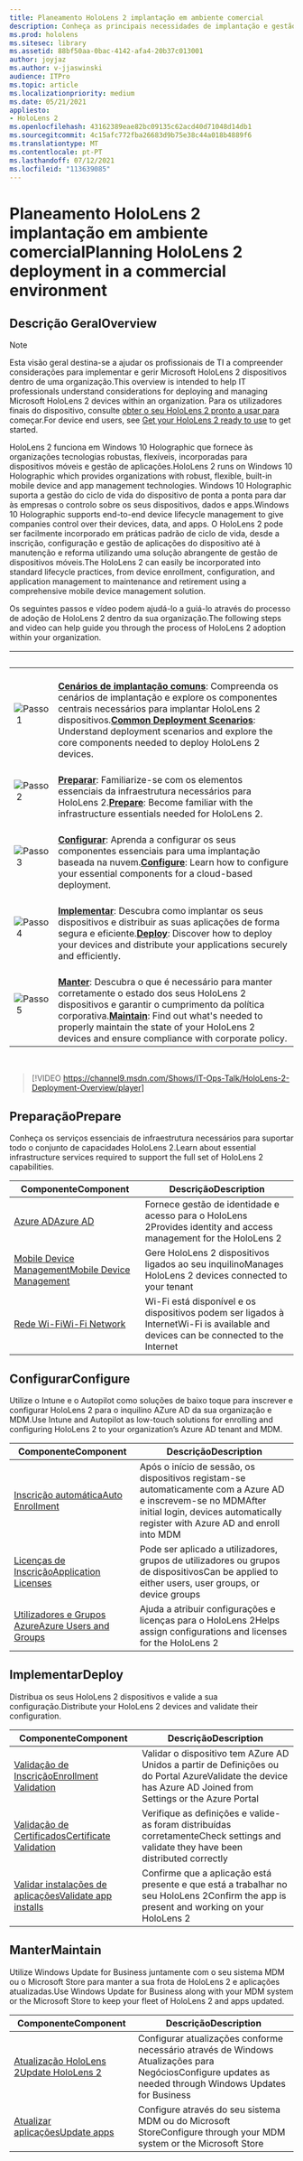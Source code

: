 ```yaml
---
title: Planeamento HoloLens 2 implantação em ambiente comercial
description: Conheça as principais necessidades de implantação e gestão de HoloLens em ambientes empresariais, incluindo infraestruturas, diretório ativo azul e gestão de dispositivos móveis.
ms.prod: hololens
ms.sitesec: library
ms.assetid: 88bf50aa-0bac-4142-afa4-20b37c013001
author: joyjaz
ms.author: v-jjaswinski
audience: ITPro
ms.topic: article
ms.localizationpriority: medium
ms.date: 05/21/2021
appliesto:
- HoloLens 2
ms.openlocfilehash: 43162389eae82bc09135c62acd40d71048d14db1
ms.sourcegitcommit: 4c15afc772fba26683d9b75e38c44a018b4889f6
ms.translationtype: MT
ms.contentlocale: pt-PT
ms.lasthandoff: 07/12/2021
ms.locfileid: "113639085"
---
```

# <a name="planning-hololens-2-deployment-in-a-commercial-environment"></a><span data-ttu-id="8c815-103">Planeamento HoloLens 2 implantação em ambiente comercial</span><span class="sxs-lookup"><span data-stu-id="8c815-103">Planning HoloLens 2 deployment in a commercial environment</span></span>

## <a name="overview"></a><span data-ttu-id="8c815-104">Descrição Geral</span><span class="sxs-lookup"><span data-stu-id="8c815-104">Overview</span></span>

> [!NOTE]
> <span data-ttu-id="8c815-105">Esta visão geral destina-se a ajudar os profissionais de TI a compreender considerações para implementar e gerir Microsoft HoloLens 2 dispositivos dentro de uma organização.</span><span class="sxs-lookup"><span data-stu-id="8c815-105">This overview is intended to help IT professionals understand considerations for deploying and managing Microsoft HoloLens 2 devices within an organization.</span></span> <span data-ttu-id="8c815-106">Para os utilizadores finais do dispositivo, consulte [obter o seu HoloLens 2 pronto a usar para](hololens2-setup.md) começar.</span><span class="sxs-lookup"><span data-stu-id="8c815-106">For device end users, see [Get your HoloLens 2 ready to use](hololens2-setup.md) to get started.</span></span>

<span data-ttu-id="8c815-107">HoloLens 2 funciona em Windows 10 Holographic que fornece às organizações tecnologias robustas, flexíveis, incorporadas para dispositivos móveis e gestão de aplicações.</span><span class="sxs-lookup"><span data-stu-id="8c815-107">HoloLens 2 runs on Windows 10 Holographic which provides organizations with robust, flexible, built-in mobile device and app management technologies.</span></span> <span data-ttu-id="8c815-108">Windows 10 Holographic suporta a gestão do ciclo de vida do dispositivo de ponta a ponta para dar às empresas o controlo sobre os seus dispositivos, dados e apps.</span><span class="sxs-lookup"><span data-stu-id="8c815-108">Windows 10 Holographic supports end-to-end device lifecycle management to give companies control over their devices, data, and apps.</span></span> <span data-ttu-id="8c815-109">O HoloLens 2 pode ser facilmente incorporado em práticas padrão de ciclo de vida, desde a inscrição, configuração e gestão de aplicações do dispositivo até à manutenção e reforma utilizando uma solução abrangente de gestão de dispositivos móveis.</span><span class="sxs-lookup"><span data-stu-id="8c815-109">The HoloLens 2 can easily be incorporated into standard lifecycle practices, from device enrollment, configuration, and application management to maintenance and retirement using a comprehensive mobile device management solution.</span></span>

<span data-ttu-id="8c815-110">Os seguintes passos e vídeo podem ajudá-lo a guiá-lo através do processo de adoção de HoloLens 2 dentro da sua organização.</span><span class="sxs-lookup"><span data-stu-id="8c815-110">The following steps and video can help guide you through the process of HoloLens 2 adoption within your organization.</span></span>

| &nbsp; | &nbsp; |
|--|--|
| ![Passo 1](images/1green.png)| <br/> <span data-ttu-id="8c815-112">**[Cenários de implantação comuns](hololens-requirements.md)**: Compreenda os cenários de implantação e explore os componentes centrais necessários para implantar HoloLens 2 dispositivos.</span><span class="sxs-lookup"><span data-stu-id="8c815-112">**[Common Deployment Scenarios](hololens-requirements.md)**: Understand deployment scenarios and explore the core components needed to deploy HoloLens 2 devices.</span></span> |
| ![Passo 2](images/2green.png)| <br/> <span data-ttu-id="8c815-114">**[Preparar](#prepare)**: Familiarize-se com os elementos essenciais da infraestrutura necessários para HoloLens 2.</span><span class="sxs-lookup"><span data-stu-id="8c815-114">**[Prepare](#prepare)**: Become familiar with the infrastructure essentials needed for HoloLens 2.</span></span> |
| ![Passo 3](images/3green.png) | <br/> <span data-ttu-id="8c815-116">**[Configurar](#configure)**: Aprenda a configurar os seus componentes essenciais para uma implantação baseada na nuvem.</span><span class="sxs-lookup"><span data-stu-id="8c815-116">**[Configure](#configure)**: Learn how to configure your essential components for a cloud-based deployment.</span></span> |
| ![Passo 4](images/4green.png) | <br/> <span data-ttu-id="8c815-118">**[Implementar](#deploy)**: Descubra como implantar os seus dispositivos e distribuir as suas aplicações de forma segura e eficiente.</span><span class="sxs-lookup"><span data-stu-id="8c815-118">**[Deploy](#deploy)**: Discover how to deploy your devices and distribute your applications securely and efficiently.</span></span> |
| ![Passo 5](images/5green.png) | <br/> <span data-ttu-id="8c815-120">**[Manter](#maintain)**: Descubra o que é necessário para manter corretamente o estado dos seus HoloLens 2 dispositivos e garantir o cumprimento da política corporativa.</span><span class="sxs-lookup"><span data-stu-id="8c815-120">**[Maintain](#maintain)**: Find out what's needed to properly maintain the state of your HoloLens 2 devices and ensure compliance with corporate policy.</span></span> |

<br/>

> [!VIDEO https://channel9.msdn.com/Shows/IT-Ops-Talk/HoloLens-2-Deployment-Overview/player]

## <a name="prepare"></a><span data-ttu-id="8c815-121">Preparação</span><span class="sxs-lookup"><span data-stu-id="8c815-121">Prepare</span></span>

<span data-ttu-id="8c815-122">Conheça os serviços essenciais de infraestrutura necessários para suportar todo o conjunto de capacidades HoloLens 2.</span><span class="sxs-lookup"><span data-stu-id="8c815-122">Learn about essential infrastructure services required to support the full set of HoloLens 2 capabilities.</span></span>

| <span data-ttu-id="8c815-123">Componente</span><span class="sxs-lookup"><span data-stu-id="8c815-123">Component</span></span> | <span data-ttu-id="8c815-124">Descrição</span><span class="sxs-lookup"><span data-stu-id="8c815-124">Description</span></span> |
|-----------|------------|
| [<span data-ttu-id="8c815-125">Azure AD</span><span class="sxs-lookup"><span data-stu-id="8c815-125">Azure AD</span></span>](hololens-identity.md) | <span data-ttu-id="8c815-126">Fornece gestão de identidade e acesso para o HoloLens 2</span><span class="sxs-lookup"><span data-stu-id="8c815-126">Provides identity and access management for the HoloLens 2</span></span>  |
| [<span data-ttu-id="8c815-127">Mobile Device Management</span><span class="sxs-lookup"><span data-stu-id="8c815-127">Mobile Device Management</span></span>](hololens-mdm-configure.md)| <span data-ttu-id="8c815-128">Gere HoloLens 2 dispositivos ligados ao seu inquilino</span><span class="sxs-lookup"><span data-stu-id="8c815-128">Manages HoloLens 2 devices connected to your tenant</span></span>  |
| [<span data-ttu-id="8c815-129">Rede Wi-Fi</span><span class="sxs-lookup"><span data-stu-id="8c815-129">Wi-Fi Network</span></span>](hololens-commercial-infrastructure.md)| <span data-ttu-id="8c815-130">Wi-Fi está disponível e os dispositivos podem ser ligados à Internet</span><span class="sxs-lookup"><span data-stu-id="8c815-130">Wi-Fi is available and devices can be connected to the Internet</span></span>  |

## <a name="configure"></a><span data-ttu-id="8c815-131">Configurar</span><span class="sxs-lookup"><span data-stu-id="8c815-131">Configure</span></span>

<span data-ttu-id="8c815-132">Utilize o Intune e o Autopilot como soluções de baixo toque para inscrever e configurar HoloLens 2 para o inquilino AZure AD da sua organização e MDM.</span><span class="sxs-lookup"><span data-stu-id="8c815-132">Use Intune and Autopilot as low-touch solutions for enrolling and configuring HoloLens 2 to your organization’s Azure AD tenant and MDM.</span></span>

| <span data-ttu-id="8c815-133">Componente</span><span class="sxs-lookup"><span data-stu-id="8c815-133">Component</span></span> | <span data-ttu-id="8c815-134">Descrição</span><span class="sxs-lookup"><span data-stu-id="8c815-134">Description</span></span> |
|-----------|------------|
| [<span data-ttu-id="8c815-135">Inscrição automática</span><span class="sxs-lookup"><span data-stu-id="8c815-135">Auto Enrollment</span></span>](hololens-enroll-mdm.md#auto-enrollment-in-mdm) | <span data-ttu-id="8c815-136">Após o início de sessão, os dispositivos registam-se automaticamente com a Azure AD e inscrevem-se no MDM</span><span class="sxs-lookup"><span data-stu-id="8c815-136">After initial login, devices automatically register with Azure AD and enroll into MDM</span></span>  |
| [<span data-ttu-id="8c815-137">Licenças de Inscrição</span><span class="sxs-lookup"><span data-stu-id="8c815-137">Application Licenses</span></span>](hololens2-cloud-connected-configure.md#application-licenses)| <span data-ttu-id="8c815-138">Pode ser aplicado a utilizadores, grupos de utilizadores ou grupos de dispositivos</span><span class="sxs-lookup"><span data-stu-id="8c815-138">Can be applied to either users, user groups, or device groups</span></span>  |
| [<span data-ttu-id="8c815-139">Utilizadores e Grupos Azure</span><span class="sxs-lookup"><span data-stu-id="8c815-139">Azure Users and Groups</span></span>](hololens2-cloud-connected-configure.md#azure-users-and-groups) | <span data-ttu-id="8c815-140">Ajuda a atribuir configurações e licenças para o HoloLens 2</span><span class="sxs-lookup"><span data-stu-id="8c815-140">Helps assign configurations and licenses for the HoloLens 2</span></span>  |

## <a name="deploy"></a><span data-ttu-id="8c815-141">Implementar</span><span class="sxs-lookup"><span data-stu-id="8c815-141">Deploy</span></span>

<span data-ttu-id="8c815-142">Distribua os seus HoloLens 2 dispositivos e valide a sua configuração.</span><span class="sxs-lookup"><span data-stu-id="8c815-142">Distribute your HoloLens 2 devices and validate their configuration.</span></span> 

| <span data-ttu-id="8c815-143">Componente</span><span class="sxs-lookup"><span data-stu-id="8c815-143">Component</span></span> | <span data-ttu-id="8c815-144">Descrição</span><span class="sxs-lookup"><span data-stu-id="8c815-144">Description</span></span> |
|-----------|------------|
| [<span data-ttu-id="8c815-145">Validação de Inscrição</span><span class="sxs-lookup"><span data-stu-id="8c815-145">Enrollment Validation</span></span>](hololens2-corp-connected-deploy.md#enrollment-validation) | <span data-ttu-id="8c815-146">Validar o dispositivo tem AZure AD Unidos a partir de Definições ou do Portal Azure</span><span class="sxs-lookup"><span data-stu-id="8c815-146">Validate the device has Azure AD Joined from Settings or the Azure Portal</span></span> |
| [<span data-ttu-id="8c815-147">Validação de Certificados</span><span class="sxs-lookup"><span data-stu-id="8c815-147">Certificate Validation</span></span>](hololens2-corp-connected-deploy.md#wi-fi-certificate-validation) | <span data-ttu-id="8c815-148">Verifique as definições e valide-as foram distribuídas corretamente</span><span class="sxs-lookup"><span data-stu-id="8c815-148">Check settings and validate they have been distributed correctly</span></span> |
| [<span data-ttu-id="8c815-149">Validar instalações de aplicações</span><span class="sxs-lookup"><span data-stu-id="8c815-149">Validate app installs</span></span>](hololens2-corp-connected-deploy.md#validate-lob-app-install) | <span data-ttu-id="8c815-150">Confirme que a aplicação está presente e que está a trabalhar no seu HoloLens 2</span><span class="sxs-lookup"><span data-stu-id="8c815-150">Confirm the app is present and working on your HoloLens 2</span></span> |

## <a name="maintain"></a><span data-ttu-id="8c815-151">Manter</span><span class="sxs-lookup"><span data-stu-id="8c815-151">Maintain</span></span>

<span data-ttu-id="8c815-152">Utilize Windows Update for Business juntamente com o seu sistema MDM ou o Microsoft Store para manter a sua frota de HoloLens 2 e aplicações atualizadas.</span><span class="sxs-lookup"><span data-stu-id="8c815-152">Use Windows Update for Business along with your MDM system or the Microsoft Store to keep your fleet of HoloLens 2 and apps updated.</span></span>

| <span data-ttu-id="8c815-153">Componente</span><span class="sxs-lookup"><span data-stu-id="8c815-153">Component</span></span> | <span data-ttu-id="8c815-154">Descrição</span><span class="sxs-lookup"><span data-stu-id="8c815-154">Description</span></span> |
|-----------|------------|
| [<span data-ttu-id="8c815-155">Atualização HoloLens 2</span><span class="sxs-lookup"><span data-stu-id="8c815-155">Update HoloLens 2</span></span>](hololens-updates.md) | <span data-ttu-id="8c815-156">Configurar atualizações conforme necessário através de Windows Atualizações para Negócios</span><span class="sxs-lookup"><span data-stu-id="8c815-156">Configure updates as needed through Windows Updates for Business</span></span> |
| [<span data-ttu-id="8c815-157">Atualizar aplicações</span><span class="sxs-lookup"><span data-stu-id="8c815-157">Update apps</span></span>](app-deploy-overview.md) | <span data-ttu-id="8c815-158">Configure através do seu sistema MDM ou do Microsoft Store</span><span class="sxs-lookup"><span data-stu-id="8c815-158">Configure through your MDM system or the Microsoft Store</span></span>
